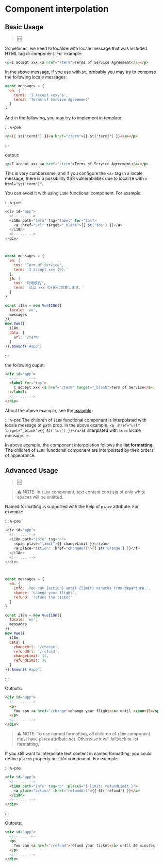 # Component interpolation

## Basic Usage

> :new:

Sometimes, we need to localize with locale message that was included HTML tag
or component. For example:

```html
<p>I accept xxx <a href="/term">Terms of Service Agreement</a></p>
```

In the above message, if you use with `$t`, probably you may try to compose
the following locale messages:

```js
const messages = {
  en: {
    term1: 'I Accept xxx\'s',
    term2: 'Terms of Service Agreement'
  }
}
```

And in the following, you may try to implement in template:

::: v-pre
```html
<p>{{ $t('term1') }}<a href="/term">{{ $t('term2') }}</a></p>
```
:::

output:

```html
<p>I accept xxx <a href="/term">Terms of Service Agreement</a></p>
```

This is very cumbersome, and if you configure the `<a>` tag in a locale
message, there is a possibility XSS vulnerabilities due to localize with
`v-html="$t('term')"`.

You can avoid it with using `i18n` functional component. For example:

::: v-pre
```js
<div id="app">
  <!-- ... -->
  <i18n path="term" tag="label" for="tos">
    <a :href="url" target="_blank">{{ $t('tos') }}</a>
  </i18n>
  <!-- ... -->
</div>



const messages = {
  en: {
    tos: 'Term of Service',
    term: 'I accept xxx {0}.'
  },
  ja: {
    tos: '利用規約',
    term: '私は xxx の{0}に同意します。'
  }
}

const i18n = new VueI18n({
  locale: 'en',
  messages
})
new Vue({
  i18n,
  data: {
    url: '/term'
  }
}).$mount('#app')
```
:::

the following ouput:

```html
<div id="app">
  <!-- ... -->
  <label for="tos">
    I accept xxx <a href="/term" target="_blank">Term of Service</a>.
  </label>
  <!-- ... -->
</div>
```

About the above example, see the
[example](https://github.com/kazupon/vue-i18n/tree/dev/examples/interpolation)

::: v-pre
The children of `i18n` functional component is interpolated with locale
message of `path` prop. In the above example, `<a :href="url"
target="_blank">{{ $t('tos') }}</a>` is interplated with `term` locale
message.
:::

In above example, the component interpolation follows the **list formatting**.
The children of `i18n` functional component are interpolated by their orders
of appearance.

## Advanced Usage

> :new:

>

> :warning:
NOTE: In `i18n` component, text content consists of only white spaces will be
omitted.

Named formatting is supported with the help of `place` attribute. For example:

::: v-pre
```js
<div id="app">
  <!-- ... -->
  <i18n path="info" tag="p">
    <span place="limit">{{ changeLimit }}</span>
    <a place="action" :href="changeUrl">{{ $t('change') }}</a>
  </i18n>
  <!-- ... -->
</div>



const messages = {
  en: {
    info: 'You can {action} until {limit} minutes from departure.',
    change: 'change your flight',
    refund: 'refund the ticket'
  }
}

const i18n = new VueI18n({
  locale: 'en',
  messages
})
new Vue({
  i18n,
  data: {
    changeUrl: '/change',
    refundUrl: '/refund',
    changeLimit: 15,
    refundLimit: 30
  }
}).$mount('#app')
```
:::

Outputs:

```html
<div id="app">
  <!-- ... -->
  <p>
    You can <a href="/change">change your flight</a> until <span>15</span> minutes from departure.
  </p>
  <!-- ... -->
</div>
```

> :warning:
NOTE: To use named formatting, all children of `i18n` component must have
`place` attribute set. Otherwise it will fallback to list formatting.

If you still want to interpolate text content in named formatting, you could
define `places` property on `i18n` component. For example:

::: v-pre
```html
<div id="app">
  <!-- ... -->
  <i18n path="info" tag="p" :places="{ limit: refundLimit }">
    <a place="action" :href="refundUrl">{{ $t('refund') }}</a>
  </i18n>
  <!-- ... -->
</div>
```
:::

Outputs:

```html
<div id="app">
  <!-- ... -->
  <p>
    You can <a href="/refund">refund your ticket</a> until 30 minutes from departure.
  </p>
  <!-- ... -->
</div>
```
